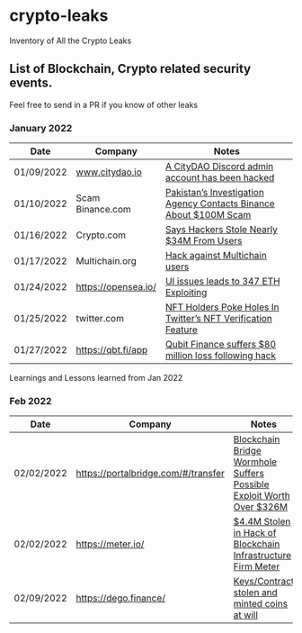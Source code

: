# crypto-leaks
Inventory of All the Crypto Leaks 

## List of Blockchain, Crypto related security events.

Feel free to send in a PR if you know of other leaks 

### January 2022

|Date           | Company                          |Notes  | 
| ------------- | --------------------------------------------------------------|------------- |
| 01/09/2022    |www.citydao.io | <a href="https://www.coindesk.com/business/2022/01/14/blockchain-city-citydao-falls-victim-to-95k-hack-via-discord/"> A CityDAO Discord admin account has been hacked </a>
| 01/10/2022    | Scam Binance.com | <a href="https://www.coindesk.com/policy/2022/01/10/pakistans-investigation-agency-contacts-binance-about-100m-scam/"> Pakistan’s Investigation Agency Contacts Binance About $100M Scam   </a>         
| 01/16/2022    |Crypto.com  | <a href="https://www.coindesk.com/business/2022/01/19/cryptocom-ceo-acknowledges-400-customer-accounts-were-hacked/"> Says Hackers Stole Nearly $34M From Users </a>| 
| 01/17/2022    |Multichain.org | <a href="https://www.vice.com/en/article/epxb8m/crypto-protocol-publicly-announces-flaw-users-relentlessly-owned-by-hackers"> Hack against Multichain users </a>
| 01/24/2022    | https://opensea.io/ | <a href="https://u.today/opensea-faces-front-end-vulnerability-user-makes-347-eth-exploiting-it"> UI issues leads to 347 ETH Exploiting </a>
| 01/25/2022    | twitter.com | <a href="https://zycrypto.com/nft-holders-poke-holes-in-twitters-nft-verification-feature/"> NFT Holders Poke Holes In Twitter’s NFT Verification Feature </a>
|01/27/2022     | https://qbt.fi/app | <a href="https://www.theverge.com/2022/1/28/22906366/cryptocurrency-hackers-steal-qubit-binance-ethereum"> Qubit Finance suffers $80 million loss following hack</a>

Learnings and Lessons learned from Jan 2022

### Feb 2022

|Date           | Company                          |Notes  | 
| ------------- | --------------------------------------------------------------|------------- |
| 02/02/2022    |https://portalbridge.com/#/transfer | <a href="https://www.coindesk.com/tech/2022/02/02/blockchain-bridge-wormhole-suffers-possible-exploit-worth-over-250m/"> Blockchain Bridge Wormhole Suffers Possible Exploit Worth Over $326M</a>
| 02/02/2022    |https://meter.io/ | <a href="https://www.coindesk.com/business/2022/02/07/44m-stolen-in-hack-of-blockchain-infrastructure-firm-meter/"> $4.4M Stolen in Hack of Blockchain Infrastructure Firm Meter</a>
| 02/09/2022    |https://dego.finance/ | <a href="https://degofinance.medium.com/to-dego-community-summary-of-the-event-after-a-thorough-investigation-and-efforts-5315a98d9984"> Keys/Contract stolen and minted coins at will </a>
